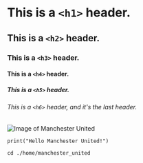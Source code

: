 # This is a `<h1>` header. 
## This is a `<h2>` header. 
### This is a `<h3>` header. 
#### This is a `<h4>` header. 
##### This is a `<h5>` header. 
###### This is a `<h6>` header, and it's the last header. 
![Image of Manchester United](https://th.bing.com/th/id/R.b17367d2e14b8c764c2863cf646e65ed?rik=700R5LDLuzfnbw&riu=http%3a%2f%2fwww.pixelstalk.net%2fwp-content%2fuploads%2f2016%2f06%2fFootball-manchester-united-hd-wallpapers.jpg&ehk=CLo%2fqzL7jyX20M31yIxGpbjzRDImQf30mRQevEBp7Yg%3d&risl=&pid=ImgRaw&r=0)
```
print("Hello Manchester United!")
```
```
cd ./home/manchester_united
```
